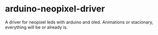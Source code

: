 # arduino-neopixel-driver
A driver for neopixel leds with arduino and oled. Animations or stacionary, everything will be or already is.

